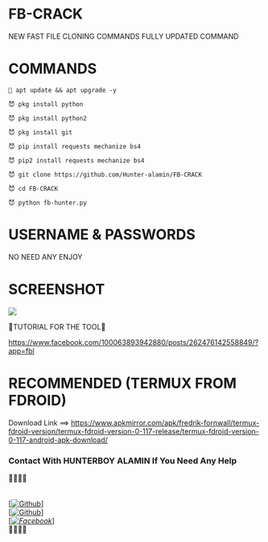 # FB-CRACK

NEW FAST FILE CLONING COMMANDS FULLY UPDATED COMMAND

# COMMANDS
````
👿 apt update && apt upgrade -y

😈 pkg install python

😈 pkg install python2

😈 pkg install git

😈 pip install requests mechanize bs4

😈 pip2 install requests mechanize bs4

😈 git clone https://github.com/Hunter-alamin/FB-CRACK

😈 cd FB-CRACK

😈 python fb-hunter.py

````

# USERNAME & PASSWORDS 
NO NEED ANY ENJOY

# SCREENSHOT
![](https://a.top4top.io/p_21946mtq20.jpg)

💠TUTORIAL FOR THE TOOL💠

https://www.facebook.com/100063893942880/posts/262476142558849/?app=fbl

# RECOMMENDED (TERMUX FROM FDROID)
Download Link ==> https://www.apkmirror.com/apk/fredrik-fornwall/termux-fdroid-version/termux-fdroid-version-0-117-release/termux-fdroid-version-0-117-android-apk-download/

### Contact With HUNTERBOY ALAMIN If You Need Any Help
<b>🔰🔰🔰🔰</b> </br></b></br> <br>[[![Github](https://img.shields.io/badge/Github-[HUNTERBOY_ALAMIN]-blue?style=flat-square&logo=GITHUBlogoColor=blue&labelColor=blue)](https://github.com/DevillHunter)] <br> [[![Github](https://img.shields.io/badge/TELEGRAM-[HUNTERBOY_ALAMIN]-red?style=flat-square&logo=TELEGRAMlogoColor=red&labelColor=cyan)](https://t.me/alamin123khan)]<br> [_[![Facebook](https://img.shields.io/badge/Facebook-HUNTERBOY_ALAMIN]-yellow?style=flat-square&logo=facebooklogoColor=green&labelColor=red)](https://www.facebook.com/alaminkhan.60)_]<br><b>🔰🔰🔰🔰
